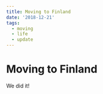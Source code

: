 ```yaml
---
title: Moving to Finland
date: '2018-12-21'
tags:
  - moving
  - life
  - update
---
```


# Moving to Finland

We did it!
